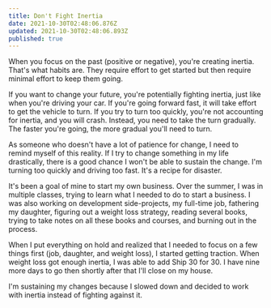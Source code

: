 ```yaml
---
title: Don't Fight Inertia
date: 2021-10-30T02:48:06.876Z
updated: 2021-10-30T02:48:06.893Z
published: true
---
```

When you focus on the past (positive or negative), you're creating inertia. That's what habits are. They require effort to get started but then require minimal effort to keep them going.

If you want to change your future, you're potentially fighting inertia, just like when you're driving your car. If you're going forward fast, it will take effort to get the vehicle to turn. If you try to turn too quickly, you're not accounting for inertia, and you will crash. Instead, you need to take the turn gradually. The faster you're going, the more gradual you'll need to turn.

As someone who doesn't have a lot of patience for change, I need to remind myself of this reality. If I try to change something in my life drastically, there is a good chance I won't be able to sustain the change. I'm turning too quickly and driving too fast. It's a recipe for disaster.

It's been a goal of mine to start my own business. Over the summer, I was in multiple classes, trying to learn what I needed to do to start a business. I was also working on development side-projects, my full-time job, fathering my daughter, figuring out a weight loss strategy, reading several books, trying to take notes on all these books and courses, and burning out in the process.

When I put everything on hold and realized that I needed to focus on a few things first (job, daughter, and weight loss), I started getting traction. When weight loss got enough inertia, I was able to add Ship 30 for 30. I have nine more days to go then shortly after that I'll close on my house.

I'm sustaining my changes because I slowed down and decided to work with inertia instead of fighting against it.